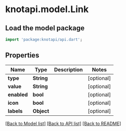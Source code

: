 # knotapi.model.Link

## Load the model package
```dart
import 'package:knotapi/api.dart';
```

## Properties
Name | Type | Description | Notes
------------ | ------------- | ------------- | -------------
**type** | **String** |  | [optional] 
**value** | **String** |  | [optional] 
**enabled** | **bool** |  | [optional] 
**icon** | **bool** |  | [optional] 
**labels** | **Object** |  | [optional] 

[[Back to Model list]](../README.md#documentation-for-models) [[Back to API list]](../README.md#documentation-for-api-endpoints) [[Back to README]](../README.md)


